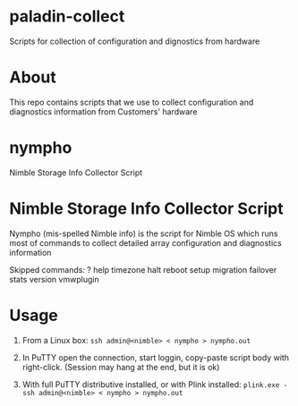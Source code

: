 # paladin-collect
Scripts for collection of configuration and dignostics from hardware

# About
This repo contains scripts that we use to collect configuration and diagnostics information from Customers' hardware

# nympho
Nimble Storage Info Collector Script

# Nimble Storage Info Collector Script
Nympho (mis-spelled Nimble info) is the script for Nimble OS which runs most of commands to collect detailed array configuration and diagnostics information

Skipped commands: ? help timezone halt reboot setup migration failover stats version vmwplugin

# Usage
1. From a Linux box:
`ssh admin@<nimble> < nympho > nympho.out`

1. In PuTTY open the connection, start loggin, copy-paste script body with right-click. (Session may hang at the end, but it is ok)

1. With full PuTTY distributive installed, or with Plink installed:
`plink.exe -ssh admin@<nimble> < nympho > nympho.out`
